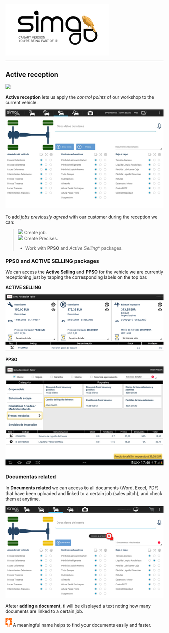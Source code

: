 ![sima2](images/en-EN_simacanaryversionbn.png)      
  
---  
 
## Active reception   
  
![](E:/Papyrus/Images/en-EN_ActiveReception.png) 
  

**Active reception** lets us apply the _control points_ of our workshop to the current vehicle.

![Active reception](images/en-EN_mobileworkshop_active_reception.png)  

To add _jobs previously agreed_ with our customer during the reception we can:  

> ![](E:/Papyrus/Images/en-EN_icons_mobileworkshop_damage.png) Create job.  
> ![](E:/Papyrus/Images/en-EN_icons_mobileworkshop_requires.png) Create Precises.    
> - Work with **PPSO** and *Active Selling** packages.   
  
### PPSO and ACTIVE SELLING packages  
  
We can access the **Active Selling** and **PPSO** for the vehicle we are currently receptioning just by tapping the corresponding labels on the top bar.  

   
   
**ACTIVE SELLING**   
   
![Paquetes Active Selling](images/es-ES_mobileworkshop_activeselling_packages.png)      
  
**PPSO**  
  

![](Images/es-ES_MobileWorkshop_AddPackagesPPSO.png)    
  
  
### Documentas related  
  
In **Documents related** we can access to all documents (Word, Excel, PDF) that have been uploaded and linked to a certain job (sales pitch), and check them at anytime.

 ![Documentos](images/en-EN_mobileworkshop_relateddocuments.png)    
  
Afeter **adding a document**, ti will be displayed a text noting how many documents are linked to a certain job. 


 
 ![Idea](images/en-EN_idea.png) A meaningful name helps to find your documents easily and faster.
  
  

   

